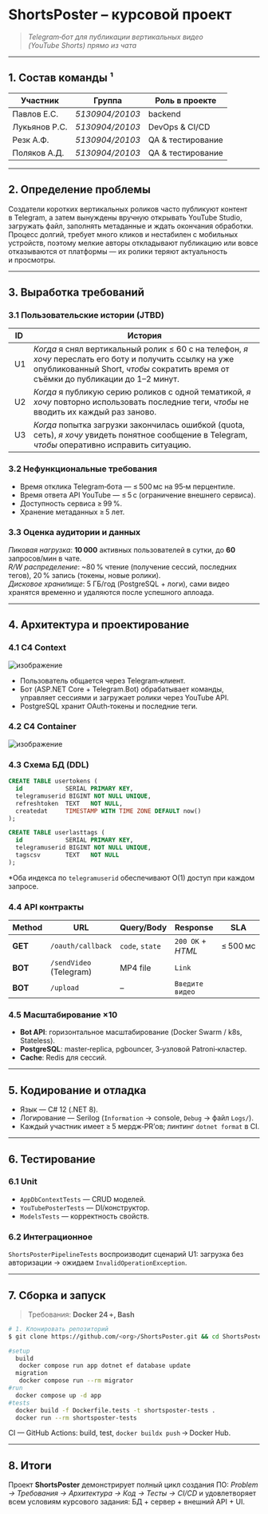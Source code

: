 # ShortsPoster – курсовой проект

> *Telegram‑бот для публикации вертикальных видео (YouTube Shorts) прямо из чата*

---

## 1. Состав команды ¹

| Участник      | Группа | Роль в проекте     |
| ------------- | ------ | ------------------ |
| Павлов Е.С. | *5130904/20103* | backend |
| Лукьянов Р.С. | *5130904/20103* | DevOps & CI/CD     |
| Резк А.Ф. | *5130904/20103* | QA & тестирование  |
| Поляков А.Д. | *5130904/20103* | QA & тестирование  |

---

## 2. Определение проблемы

Создатели коротких вертикальных роликов часто публикуют контент в Telegram, а затем вынуждены вручную открывать YouTube Studio, загружать файл, заполнять метаданные и ждать окончания обработки.\
Процесс долгий, требует много кликов и нестабилен с мобильных устройств, поэтому мелкие авторы откладывают публикацию или вовсе отказываются от платформы — их ролики теряют актуальность и просмотры.

---

## 3. Выработка требований

### 3.1 Пользовательские истории (JTBD)

| ID  | История                                                                                                                                                                                       |
| --- | --------------------------------------------------------------------------------------------------------------------------------------------------------------------------------------------- |
|  U1 | *Когда* я снял вертикальный ролик ≤ 60 с на телефон, *я хочу* переслать его боту и получить ссылку на уже опубликованный Short, *чтобы* сократить время от съёмки до публикации до 1–2 минут. |
|  U2 | *Когда* я публикую серию роликов с одной тематикой, *я хочу* повторно использовать последние теги, *чтобы* не вводить их каждый раз заново.                                                   |
|  U3 | *Когда* попытка загрузки закончилась ошибкой (quota, сеть), *я хочу* увидеть понятное сообщение в Telegram, *чтобы* оперативно исправить ситуацию.                                            |

### 3.2 Нефункциональные требования

- Время отклика Telegram‑бота — ≤ 500 мс на 95‑м перцентиле.
- Время ответа API YouTube — ≤ 5 с (ограничение внешнего сервиса).
- Доступность сервиса ≥ 99 %.
- Хранение метаданных ≥ 5 лет.

### 3.3 Оценка аудитории и данных

*Пиковая нагрузка*: **10 000** активных пользователей в сутки, до **60** запросов/мин в чате.\
*R/W распределение*: \~80 % чтение (получение сессий, последних тегов), 20 % запись (токены, новые ролики).\
*Дисковое хранилище*: 5 ГБ/год (PostgreSQL + логи), сами видео хранятся временно и удаляются после успешного аплоада.

---

## 4. Архитектура и проектирование

### 4.1 C4 Context

![изображение](https://github.com/user-attachments/assets/20ef26e3-799c-4979-bc79-51d2f8be007f)


- Пользователь общается через Telegram‑клиент.
- Бот (ASP.NET Core + Telegram.Bot) обрабатывает команды, управляет сессиями и загружает ролики через YouTube API.
- PostgreSQL хранит OAuth‑токены и последние теги.

### 4.2 C4 Container
![изображение](https://github.com/user-attachments/assets/1961eea5-8820-4ff9-ba9d-98573a6ace61)


### 4.3 Схема БД (DDL)

```sql
CREATE TABLE usertokens (
  id            SERIAL PRIMARY KEY,
  telegramuserid BIGINT NOT NULL UNIQUE,
  refreshtoken  TEXT   NOT NULL,
  createdat     TIMESTAMP WITH TIME ZONE DEFAULT now()
);

CREATE TABLE userlasttags (
  id            SERIAL PRIMARY KEY,
  telegramuserid BIGINT NOT NULL UNIQUE,
  tagscsv       TEXT   NOT NULL
);
```

\*Оба индекса по `telegramuserid` обеспечивают O(1) доступ при каждом запросе.

### 4.4 API контракты

| Method  | URL                     | Query/Body      | Response          | SLA      |
| ------- | ----------------------- | --------------- | ----------------- | -------- |
| **GET** | `/oauth/callback`       | `code`, `state` | `200 OK` + *HTML* | ≤ 500 мс |
| **BOT** | `/sendVideo` (Telegram) | MP4 file        | `Link`            |          |
| **BOT** | `/upload`               | –               | `Введите видео`   |          |

### 4.5 Масштабирование ×10

- **Bot API**: горизонтальное масштабирование (Docker Swarm / k8s, Stateless).
- **PostgreSQL**: master‑replica, pgbouncer, 3‑узловой Patroni‑кластер.
- **Cache**: Redis для сессий.

---

## 5. Кодирование и отладка

- Язык — C# 12 (.NET 8).
- Логирование — Serilog (`Information` → console, `Debug` → файл `Logs/`).
- Каждый участник имеет ≥ 5 мердж‑PR’ов; линтинг `dotnet format` в CI.

---

## 6. Тестирование

### 6.1 Unit

- `AppDbContextTests` — CRUD моделей.
- `YouTubePosterTests` — DI/конструктор.
- `ModelsTests` — корректность свойств.

### 6.2 Интеграционное

`ShortsPosterPipelineTests` воспроизводит сценарий U1: загрузка без авторизации → ожидаем `InvalidOperationException`.

---

## 7. Сборка и запуск

> Требования: **Docker 24 +, Bash**

```bash
# 1. Клонировать репозиторий
$ git clone https://github.com/<org>/ShortsPoster.git && cd ShortsPoster

#setup
  build
   docker compose run app dotnet ef database update
  migration
   docker compose run --rm migrator
#run
  docker compose up -d app
#tests
  docker build -f Dockerfile.tests -t shortsposter-tests .
  docker run --rm shortsposter-tests
```

CI — GitHub Actions: build, test, `docker buildx push` → Docker Hub.

---

## 8. Итоги

Проект **ShortsPoster** демонстрирует полный цикл создания ПО: *Problem → Требования → Архитектура → Код → Тесты → CI/CD* и удовлетворяет всем условиям курсового задания: БД + сервер + внешний API + UI.

